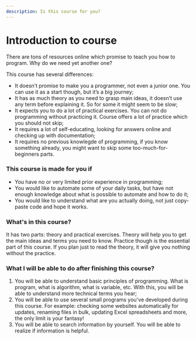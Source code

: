 ```yaml
---
description: Is this course for you?
---
```


# Introduction to course

There are tons of resources online which promise to teach you how to program. Why do we need yet another one?

This course has several differences:

* It doesn’t promise to make you a programmer, not even a junior one. You can use it as a start though, but it’s a big journey;
* It has as much theory as you need to grasp main ideas, it doesn’t use any term before explaining it. So for some it might seem to be slow;
* It expects you to do a lot of practical exercises. You can not do programming without practicing it. Course offers a lot of practice which you should not skip;
* It requires a lot of self-educating, looking for answers online and checking up with documentation;
* It requires no previous knowlegde of programming, if you know something already, you might want to skip some too-much-for-beginners parts.

### This course is made for you if

* You have no or very limited prior experience in programming;
* You would like to automate some of your daily tasks, but have not enough knowledge about what is possible to automate and how to do it;
* You would like to understand what are you actually doing, not just copy-paste code and hope it works.

### What's in this course?

It has two parts: theory and practical exercises. Theory will help you to get the main ideas and terms you need to know. Practice though is the essential part of this course. If you plan just to read the theory, it will give you nothing without the practice.

### What I will be able to do after finishing this course?

1. You will be able to understand basic principles of programming. What is program, what is algorithm, what is variable, etc. With this, you will be able to understand more technical terms you hear;
2. You will be able to use several small programs you've developed during this course. For example: checking some websites automatically for updates, renaming files in bulk, updating Excel spreadsheets and more, the only limit is your fantasy!
3. You will be able to search information by yourself. You will be able to realize if information is helpful.







 



